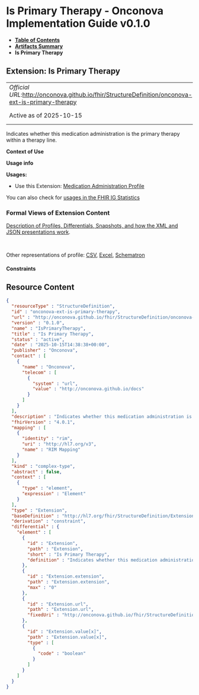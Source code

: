 # Is Primary Therapy - Onconova Implementation Guide v0.1.0

* [**Table of Contents**](toc.md)
* [**Artifacts Summary**](artifacts.md)
* **Is Primary Therapy**

## Extension: Is Primary Therapy 

| | |
| :--- | :--- |
| *Official URL*:http://onconova.github.io/fhir/StructureDefinition/onconova-ext-is-primary-therapy | *Version*:0.1.0 |
| Active as of 2025-10-15 | *Computable Name*:IsPrimaryTherapy |

Indicates whether this medication administration is the primary therapy within a therapy line.

**Context of Use**

**Usage info**

**Usages:**

* Use this Extension: [Medication Administration Profile](StructureDefinition-onconova-medication-administration.md)

You can also check for [usages in the FHIR IG Statistics](https://packages2.fhir.org/xig/onconova.fhir|current/StructureDefinition/onconova-ext-is-primary-therapy)

### Formal Views of Extension Content

 [Description of Profiles, Differentials, Snapshots, and how the XML and JSON presentations work](http://build.fhir.org/ig/FHIR/ig-guidance/readingIgs.html#structure-definitions). 

 

Other representations of profile: [CSV](StructureDefinition-onconova-ext-is-primary-therapy.csv), [Excel](StructureDefinition-onconova-ext-is-primary-therapy.xlsx), [Schematron](StructureDefinition-onconova-ext-is-primary-therapy.sch) 

#### Constraints



## Resource Content

```json
{
  "resourceType" : "StructureDefinition",
  "id" : "onconova-ext-is-primary-therapy",
  "url" : "http://onconova.github.io/fhir/StructureDefinition/onconova-ext-is-primary-therapy",
  "version" : "0.1.0",
  "name" : "IsPrimaryTherapy",
  "title" : "Is Primary Therapy",
  "status" : "active",
  "date" : "2025-10-15T14:38:38+00:00",
  "publisher" : "Onconova",
  "contact" : [
    {
      "name" : "Onconova",
      "telecom" : [
        {
          "system" : "url",
          "value" : "http://onconova.github.io/docs"
        }
      ]
    }
  ],
  "description" : "Indicates whether this medication administration is the primary therapy within a therapy line.",
  "fhirVersion" : "4.0.1",
  "mapping" : [
    {
      "identity" : "rim",
      "uri" : "http://hl7.org/v3",
      "name" : "RIM Mapping"
    }
  ],
  "kind" : "complex-type",
  "abstract" : false,
  "context" : [
    {
      "type" : "element",
      "expression" : "Element"
    }
  ],
  "type" : "Extension",
  "baseDefinition" : "http://hl7.org/fhir/StructureDefinition/Extension|4.0.1",
  "derivation" : "constraint",
  "differential" : {
    "element" : [
      {
        "id" : "Extension",
        "path" : "Extension",
        "short" : "Is Primary Therapy",
        "definition" : "Indicates whether this medication administration is the primary therapy within a therapy line."
      },
      {
        "id" : "Extension.extension",
        "path" : "Extension.extension",
        "max" : "0"
      },
      {
        "id" : "Extension.url",
        "path" : "Extension.url",
        "fixedUri" : "http://onconova.github.io/fhir/StructureDefinition/onconova-ext-is-primary-therapy"
      },
      {
        "id" : "Extension.value[x]",
        "path" : "Extension.value[x]",
        "type" : [
          {
            "code" : "boolean"
          }
        ]
      }
    ]
  }
}

```
